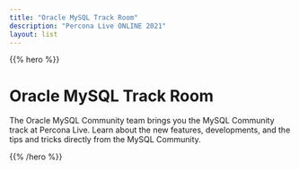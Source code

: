 ```yaml
---
title: "Oracle MySQL Track Room"
description: "Percona Live ONLINE 2021"
layout: list
---
```


{{% hero %}}

# Oracle MySQL Track Room

The Oracle MySQL Community team brings you the MySQL Community track at Percona Live.  Learn about the new features, developments, and the tips and tricks directly from the MySQL Community.

{{% /hero %}}